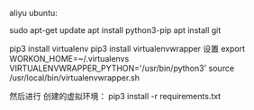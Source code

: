 aliyu ubuntu:

sudo apt-get update
apt install python3-pip
apt install git

pip3 install virtualenv
pip3 install virtualenvwrapper
设置
export WORKON_HOME=~/.virtualenvs
VIRTUALENVWRAPPER_PYTHON='/usr/bin/python3'
source /usr/local/bin/virtualenvwrapper.sh

然后进行 创建的虚拟环境：
pip3  install -r requirements.txt

